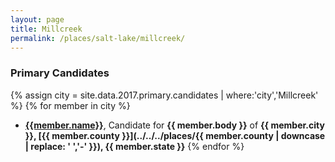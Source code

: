 ```yaml
---
layout: page
title: Millcreek
permalink: /places/salt-lake/millcreek/
---
```


### Primary Candidates
{% assign city = site.data.2017.primary.candidates | where:'city','Millcreek' %}
{% for member in city  %}
- <strong>[{{member.name}}](../../../people/{{member.id}})</strong>, Candidate for <strong>{{ member.body }}</strong> of <strong>{{ member.city }}, [{{ member.county }}](../../../places/{{ member.county | downcase | replace: ' ','-' }}), {{ member.state }}</strong>
{% endfor %}
